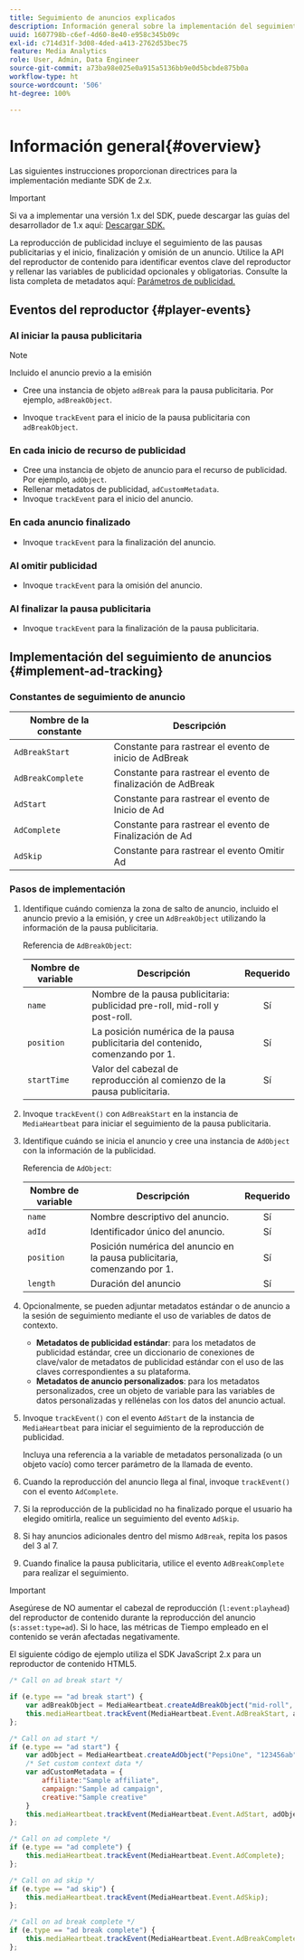```yaml
---
title: Seguimiento de anuncios explicados
description: Información general sobre la implementación del seguimiento de anuncios con Media SDK.
uuid: 1607798b-c6ef-4d60-8e40-e958c345b09c
exl-id: c714d31f-3d08-4ded-a413-2762d53bec75
feature: Media Analytics
role: User, Admin, Data Engineer
source-git-commit: a73ba98e025e0a915a5136bb9e0d5bcbde875b0a
workflow-type: ht
source-wordcount: '506'
ht-degree: 100%

---
```


# Información general{#overview}

Las siguientes instrucciones proporcionan directrices para la implementación mediante SDK de 2.x.

>[!IMPORTANT]
>
>Si va a implementar una versión 1.x del SDK, puede descargar las guías del desarrollador de 1.x aquí: [Descargar SDK.](/help/getting-started/download-sdks.md)

La reproducción de publicidad incluye el seguimiento de las pausas publicitarias y el inicio, finalización y omisión de un anuncio. Utilice la API del reproductor de contenido para identificar eventos clave del reproductor y rellenar las variables de publicidad opcionales y obligatorias. Consulte la lista completa de metadatos aquí: [Parámetros de publicidad.](../../implementation/variables/ad-parameters.md)

## Eventos del reproductor {#player-events}


### Al iniciar la pausa publicitaria

>[!NOTE]
>Incluido el anuncio previo a la emisión

* Cree una instancia de objeto `adBreak` para la pausa publicitaria. Por ejemplo, `adBreakObject`.

* Invoque `trackEvent` para el inicio de la pausa publicitaria con `adBreakObject`.

### En cada inicio de recurso de publicidad

* Cree una instancia de objeto de anuncio para el recurso de publicidad. Por ejemplo, `adObject`.
* Rellenar metadatos de publicidad, `adCustomMetadata`.
* Invoque `trackEvent` para el inicio del anuncio.

### En cada anuncio finalizado

* Invoque `trackEvent` para la finalización del anuncio.

### Al omitir publicidad

* Invoque `trackEvent` para la omisión del anuncio.

### Al finalizar la pausa publicitaria

* Invoque `trackEvent` para la finalización de la pausa publicitaria.

## Implementación del seguimiento de anuncios {#implement-ad-tracking}

### Constantes de seguimiento de anuncio

| Nombre de la constante | Descripción   |
|---|---|
| `AdBreakStart` | Constante para rastrear el evento de inicio de AdBreak |
| `AdBreakComplete` | Constante para rastrear el evento de finalización de AdBreak |
| `AdStart` | Constante para rastrear el evento de Inicio de Ad |
| `AdComplete` | Constante para rastrear el evento de Finalización de Ad |
| `AdSkip` | Constante para rastrear el evento Omitir Ad |

### Pasos de implementación

1. Identifique cuándo comienza la zona de salto de anuncio, incluido el anuncio previo a la emisión, y cree un `AdBreakObject` utilizando la información de la pausa publicitaria.

   Referencia de `AdBreakObject`:

   | Nombre de variable | Descripción | Requerido |
   | --- | --- | :---: |
   | `name` | Nombre de la pausa publicitaria: publicidad pre-roll, mid-roll y post-roll. | Sí |
   | `position` | La posición numérica de la pausa publicitaria del contenido, comenzando por 1. | Sí |
   | `startTime` | Valor del cabezal de reproducción al comienzo de la pausa publicitaria. | Sí |

1. Invoque `trackEvent()` con `AdBreakStart` en la instancia de `MediaHeartbeat` para iniciar el seguimiento de la pausa publicitaria.

1. Identifique cuándo se inicia el anuncio y cree una instancia de `AdObject` con la información de la publicidad.

   Referencia de `AdObject`:

   | Nombre de variable | Descripción | Requerido |
   | --- | --- | :---: |
   | `name` | Nombre descriptivo del anuncio. | Sí |
   | `adId` | Identificador único del anuncio. | Sí |
   | `position` | Posición numérica del anuncio en la pausa publicitaria, comenzando por 1. | Sí |
   | `length` | Duración del anuncio | Sí |

1. Opcionalmente, se pueden adjuntar metadatos estándar o de anuncio a la sesión de seguimiento mediante el uso de variables de datos de contexto.

   * **Metadatos de publicidad estándar**: para los metadatos de publicidad estándar, cree un diccionario de conexiones de clave/valor de metadatos de publicidad estándar con el uso de las claves correspondientes a su plataforma.
   * **Metadatos de anuncio personalizados**: para los metadatos personalizados, cree un objeto de variable para las variables de datos personalizadas y rellénelas con los datos del anuncio actual.

1. Invoque `trackEvent()` con el evento `AdStart` de la instancia de `MediaHeartbeat` para iniciar el seguimiento de la reproducción de publicidad.

   Incluya una referencia a la variable de metadatos personalizada (o un objeto vacío) como tercer parámetro de la llamada de evento.

1. Cuando la reproducción del anuncio llega al final, invoque `trackEvent()` con el evento `AdComplete`.

1. Si la reproducción de la publicidad no ha finalizado porque el usuario ha elegido omitirla, realice un seguimiento del evento `AdSkip`.
1. Si hay anuncios adicionales dentro del mismo `AdBreak`, repita los pasos del 3 al 7.
1. Cuando finalice la pausa publicitaria, utilice el evento `AdBreakComplete` para realizar el seguimiento.

>[!IMPORTANT]
>
>Asegúrese de NO aumentar el cabezal de reproducción (`l:event:playhead`) del reproductor de contenido durante la reproducción del anuncio (`s:asset:type=ad`). Si lo hace, las métricas de Tiempo empleado en el contenido se verán afectadas negativamente.

El siguiente código de ejemplo utiliza el SDK JavaScript 2.x para un reproductor de contenido HTML5.

```js
/* Call on ad break start */

if (e.type == "ad break start") {
    var adBreakObject = MediaHeartbeat.createAdBreakObject("mid-roll", 2, 500);
    this.mediaHeartbeat.trackEvent(MediaHeartbeat.Event.AdBreakStart, adBreakObject);
};

/* Call on ad start */
if (e.type == "ad start") {
    var adObject = MediaHeartbeat.createAdObject("PepsiOne", "123456ab", 1, 30);
    /* Set custom context data */
    var adCustomMetadata = {
        affiliate:"Sample affiliate",
        campaign:"Sample ad campaign",
        creative:"Sample creative"
    }
    this.mediaHeartbeat.trackEvent(MediaHeartbeat.Event.AdStart, adObject, adCustomMetadata);
};

/* Call on ad complete */
if (e.type == "ad complete") {
    this.mediaHeartbeat.trackEvent(MediaHeartbeat.Event.AdComplete);
};

/* Call on ad skip */
if (e.type == "ad skip") {
    this.mediaHeartbeat.trackEvent(MediaHeartbeat.Event.AdSkip);
};

/* Call on ad break complete */
if (e.type == "ad break complete") {
    this.mediaHeartbeat.trackEvent(MediaHeartbeat.Event.AdBreakComplete);
};
```
